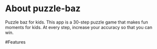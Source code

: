 # About puzzle-baz

Puzzle baz for kids. This app is a 30-step puzzle game that makes fun moments for kids. At every step, increase your accuracy so that you can win.

#Features
